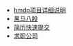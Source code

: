 * [hmdp项目详细说明](https://github.com/yangxingyue0623/redis-hmdp)
* [黑马八股](https://heuqqdmbyk.feishu.cn/wiki/RymLwLLWfieibHkjf17cKhY4nlf)
* [简历快速提交](https://jobleap.betaquantity.com/)
* [求职公司](https://docs.qq.com/sheet/DUU1NQlhNWFJ5YXdk?tab=BB08J2)